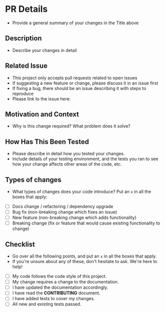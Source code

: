 # PR Details

* Provide a general summary of your changes in the Title above 

## Description

* Describe your changes in detail

## Related Issue

* This project only accepts pull requests related to open issues
* If suggesting a new feature or change, please discuss it in an issue first
* If fixing a bug, there should be an issue describing it with steps to reproduce
* Please link to the issue here:

## Motivation and Context

* Why is this change required? What problem does it solve? 

## How Has This Been Tested

* Please describe in detail how you tested your changes.
* Include details of your testing environment, and the tests you ran to see how your change affects other areas of the code, etc.

## Types of changes

* What types of changes does your code introduce? Put an ```x``` in all the boxes that apply:

- [ ] Docs change / refactoring / dependency upgrade
- [ ] Bug fix (non-breaking change which fixes an issue)
- [ ] New feature (non-breaking change which adds functionality)
- [ ] Breaking change (fix or feature that would cause existing functionality to change)

## Checklist

* Go over all the following points, and put an `x` in all the boxes that apply.
* If you're unsure about any of these, don't hesitate to ask. We're here to help!

- [ ] My code follows the code style of this project.
- [ ] My change requires a change to the documentation.
- [ ] I have updated the documentation accordingly.
- [ ] I have read the **CONTRIBUTING** document.
- [ ] I have added tests to cover my changes.
- [ ] All new and existing tests passed.
